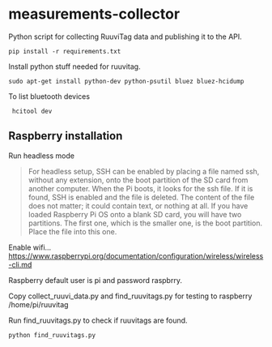 # measurements-collector

Python script for collecting RuuviTag data and publishing it to the API.

```
pip install -r requirements.txt
```

Install python stuff needed for ruuvitag.

```
sudo apt-get install python-dev python-psutil bluez bluez-hcidump
```

To list bluetooth devices

```
 hcitool dev
```

## Raspberry installation

Run headless mode

> For headless setup, SSH can be enabled by placing a file named ssh, without any extension, onto the boot partition of the SD card from another computer. When the Pi boots, it looks for the ssh file. If it is found, SSH is enabled and the file is deleted. The content of the file does not matter; it could contain text, or nothing at all.
> If you have loaded Raspberry Pi OS onto a blank SD card, you will have two partitions. The first one, which is the smaller one, is the boot partition. Place the file into this one.

Enable wifi... https://www.raspberrypi.org/documentation/configuration/wireless/wireless-cli.md

Raspberry default user is pi and password raspbrry.

Copy collect_ruuvi_data.py and find_ruuvitags.py for testing to raspberry /home/pi/ruuvitag

Run find_ruuvitags.py to check if ruuvitags are found.

```
python find_ruuvitags.py
```
